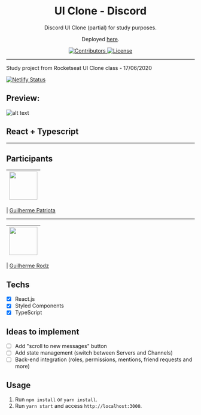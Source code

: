 <h1 align="center">
UI Clone - Discord
</h1>

<p align="center">Discord UI Clone (partial) for study purposes.</p>
<p align="center">Deployed <a href="https://cocky-wing-4c96ee.netlify.app/">here</a>.</p>

<p align="center">
  <a href="https://github.com/guipatriota/clone-discord/graphs/contributors">
    <img src="https://img.shields.io/github/contributors/guipatriota/clone-discord?color=%237159c1&logoColor=%237159c1&style=flat" alt="Contributors">
  </a>
  <a href="https://opensource.org/licenses/MIT">
    <img src="https://img.shields.io/github/license/guipatriota/clone-discord?color=%237159c1&logo=mit" alt="License">
  </a>
</p>

<hr>

Study project from Rocketseat UI Clone class - 17/06/2020

[![Netlify Status](https://api.netlify.com/api/v1/badges/d9f5d5b0-7361-46e1-a531-a20804b02997/deploy-status)](https://app.netlify.com/sites/cocky-wing-4c96ee/deploys)

## Preview:

![alt text](https://github.com/guipatriota/clone-discord/blob/master/React%20App%20-%20Google%20Chrome%2018_06_2020%2002_52_26.png)

## React + Typescript

___________________________________________________________________________________________________________________



## Participants

| [<img src="https://avatars3.githubusercontent.com/u/60905310?s=460&v=4" width="75px;"/>](https://github.com/guipatriota) |
| :------------------------------------------------------------------------------------------------------------------------: |


| [Guilherme Patriota](https://github.com/guipatriota)

___________________

| [<img src="https://avatars3.githubusercontent.com/u/10366880?s=460&v=4" width="75px;"/>](https://github.com/guilhermerodz) |
| :------------------------------------------------------------------------------------------------------------------------: |


| [Guilherme Rodz](https://github.com/guilhermerodz)

## Techs

- [x] React.js
- [x] Styled Components
- [x] TypeScript

## Ideas to implement

- [ ] Add "scroll to new messages" button
- [ ] Add state management (switch between Servers and Channels)
- [ ] Back-end integration (roles, permissions, mentions, friend requests and more)

## Usage

1. Run `npm install` or `yarn install`.<br />
2. Run `yarn start` and access `http://localhost:3000`.<br />
